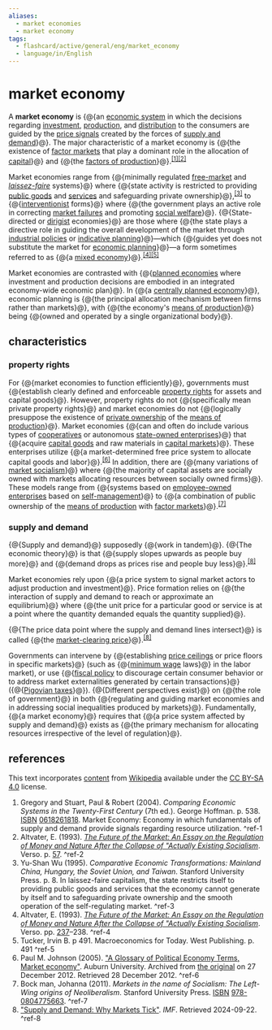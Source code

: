 ```yaml
---
aliases:
  - market economies
  - market economy
tags:
  - flashcard/active/general/eng/market_economy
  - language/in/English
---
```


# market economy

A __market economy__ is {@{an [economic system](economic%20system.md) in which the decisions regarding [investment](fixed%20investment.md), [production](production%20(economics).md), and [distribution](distribution%20(economics).md) to the consumers are guided by the [price signals](price%20signal.md) created by the forces of [supply and demand](supply%20and%20demand.md)}@}. The major characteristic of a market economy is {@{the existence of [factor markets](factor%20market.md) that play a dominant role in the allocation of [capital](capital%20(economics).md)}@} and {@{the [factors of production](factors%20of%20production.md)}@}.<sup>[\[1\]](#^ref-1)</sup><sup>[\[2\]](#^ref-2)</sup>

Market economies range from {@{minimally regulated [free-market](free%20market.md) and _[laissez-faire](laissez-faire.md)_ systems}@} where {@{state activity is restricted to providing [public goods](public%20good%20(economics).md) and [services](public%20service.md) and safeguarding private ownership}@},<sup>[\[3\]](#^ref-3)</sup> to {@{[interventionist](market%20intervention.md) forms}@} where {@{the government plays an active role in correcting [market failures](market%20failure.md) and promoting [social welfare](welfare%20spending.md)}@}. {@{State-directed or [dirigist](dirigisme.md) economies}@} are those where {@{the state plays a directive role in guiding the overall development of the market through [industrial policies](industrial%20policy.md) or [indicative planning](indicative%20planning.md)}@}—which {@{guides yet does not substitute the market for [economic planning](economic%20planning.md)}@}—a form sometimes referred to as {@{a [mixed economy](mixed%20economy.md)}@}.<sup>[\[4\]](#^ref-4)</sup><sup>[\[5\]](#^ref-5)</sup>

Market economies are contrasted with {@{[planned economies](planned%20economy.md) where investment and production decisions are embodied in an integrated economy-wide economic plan}@}. In {@{a [centrally planned economy](planned%20economy.md#central%20planning)}@}, economic planning is {@{the principal allocation mechanism between firms rather than markets}@}, with {@{the economy's [means of production](means%20of%20production.md)}@} being {@{owned and operated by a single organizational body}@}.

## characteristics

### property rights

For {@{market economies to function efficiently}@}, governments must {@{establish clearly defined and enforceable [property rights](right%20to%20property.md) for assets and capital goods}@}. However, property rights do not {@{specifically mean private property rights}@} and market economies do not {@{logically presuppose the existence of [private ownership](private%20property.md) of the [means of production](means%20of%20production.md)}@}. Market economies {@{can and often do include various types of [cooperatives](cooperative.md) or autonomous [state-owned enterprises](state-owned%20enterprise.md)}@} that {@{acquire [capital goods](capital%20(economics).md) and raw materials in [capital markets](capital%20market.md)}@}. These enterprises utilize {@{a market-determined free price system to allocate capital goods and labor}@}.<sup>[\[6\]](#^ref-6)</sup> In addition, there are {@{many variations of [market socialism](market%20socialism.md)}@} where {@{the majority of capital assets are socially owned with markets allocating resources between socially owned firms}@}. These models range from {@{systems based on [employee-owned enterprises](worker%20cooperative.md) based on [self-management](workers'%20self-management.md)}@} to {@{a combination of public ownership of the [means of production](means%20of%20production.md) with [factor markets](factor%20market.md)}@}.<sup>[\[7\]](#^ref-7)</sup>

### supply and demand

{@{Supply and demand}@} supposedly {@{work in tandem}@}. {@{The economic theory}@} is that {@{supply slopes upwards as people buy more}@} and {@{demand drops as prices rise and people buy less}@}.<sup>[\[8\]](#^ref-8)</sup>

Market economies rely upon {@{a price system to signal market actors to adjust production and investment}@}. Price formation relies on {@{the interaction of supply and demand to reach or approximate an equilibrium}@} where {@{the unit price for a particular good or service is at a point where the quantity demanded equals the quantity supplied}@}.

{@{The price data point where the supply and demand lines intersect}@} is called {@{the [market-clearing price](market%20clearing.md)}@}.<sup>[\[8\]](#^ref-8)</sup>

Governments can intervene by {@{establishing [price ceilings](price%20ceiling.md) or price floors in specific markets}@} \(such as {@{[minimum wage](minimum%20wage.md) laws}@} in the labor market\), or use {@{[fiscal policy](fiscal%20policy.md) to discourage certain consumer behavior or to address market externalities generated by certain transactions}@} \({@{[Pigovian taxes](Pigouvian%20tax.md)}@}\). {@{Different perspectives exist}@} on {@{the role of government}@} in both {@{regulating and guiding market economies and in addressing social inequalities produced by markets}@}. Fundamentally, {@{a market economy}@} requires that {@{a price system affected by supply and demand}@} exists as {@{the primary mechanism for allocating resources irrespective of the level of regulation}@}.

## references

This text incorporates [content](https://en.wikipedia.org/wiki/market_economy) from [Wikipedia](Wikipedia.md) available under the [CC BY-SA 4.0](https://creativecommons.org/licenses/by-sa/4.0/) license.

1. Gregory and Stuart, Paul & Robert (2004). _Comparing Economic Systems in the Twenty-First Century_ (7th ed.). George Hoffman. p. 538. [ISBN](ISBN.md) [0618261818](https://en.wikipedia.org/wiki/Special:BookSources/0618261818). Market Economy: Economy in which fundamentals of supply and demand provide signals regarding resource utilization. <a id="^ref-1"></a>^ref-1
2. Altvater, E. (1993). [_The Future of the Market: An Essay on the Regulation of Money and Nature After the Collapse of "Actually Existing Socialism_](https://archive.org/details/futureofmarketes0000altv). Verso. p. [57](https://archive.org/details/futureofmarketes0000altv/page/57). <a id="^ref-2"></a>^ref-2
3. Yu-Shan Wu (1995). _Comparative Economic Transformations: Mainland China, Hungary, the Soviet Union, and Taiwan_. Stanford University Press. p. 8. In laissez-faire capitalism, the state restricts itself to providing public goods and services that the economy cannot generate by itself and to safeguarding private ownership and the smooth operation of the self-regulating market. <a id="^ref-3"></a>^ref-3
4. Altvater, E. (1993). [_The Future of the Market: An Essay on the Regulation of Money and Nature After the Collapse of "Actually Existing Socialism_](https://archive.org/details/futureofmarketes0000altv). Verso. pp. [237](https://archive.org/details/futureofmarketes0000altv/page/237)–238. <a id="^ref-4"></a>^ref-4
5. Tucker, Irvin B. p 491. Macroeconomics for Today. West Publishing. p. 491 <a id="^ref-5"></a>^ref-5
6. Paul M. Johnson (2005). ["A Glossary of Political Economy Terms, Market economy"](https://web.archive.org/web/20121227012016/http://www.auburn.edu/~johnspm/gloss/market_economy). Auburn University. Archived from [the original](http://www.auburn.edu/~johnspm/gloss/market_economy) on 27 December 2012. Retrieved 28 December 2012. <a id="^ref-6"></a>^ref-6
7. Bock man, Johanna (2011). _Markets in the name of Socialism: The Left-Wing origins of Neoliberalism_. Stanford University Press. [ISBN](ISBN.md) [978-0804775663](https://en.wikipedia.org/wiki/Special:BookSources/978-0804775663).<!-- <sup>[_[page needed](Wikipedia:Citing%20sources.md)_]</sup> --> <a id="^ref-7"></a>^ref-7
8. ["Supply and Demand: Why Markets Tick"](https://www.imf.org/en/Publications/fandd/issues/Series/Back-to-Basics/Supply-and-Demand#:~:text=Supply%20is%20generally%20considered%20to,higher%20prices,%20consumers%20buy%20less.). _IMF_. Retrieved 2024-09-22. <a id="^ref-8"></a>^ref-8
